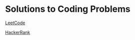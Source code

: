 # Solutions to Coding Problems
[LeetCode](https://github.com/gizemt/CodingChallenge/tree/master/LeetCode)

[HackerRank](https://github.com/gizemt/CodingChallenge/blob/master/HackerRank.ipynb)

